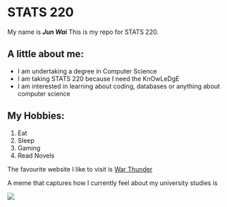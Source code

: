 # STATS 220

My name is ***Jun Wai*** This is my repo for STATS 220. 

## A little about me:

* I am undertaking a degree in Computer Science
* I am taking STATS 220 because I need the KnOwLeDgE
* I am interested in learning about coding, databases or anything about computer science

## My Hobbies:
1. Eat
2. Sleep
3. Gaming
4. Read Novels

The favourite website I like to visit is [War Thunder](https://warthunder.com/en)

A meme that captures how I currently feel about my university studies is

![](https://c.tenor.com/MGg0k3pcLWUAAAAC/chat-are.gif)

